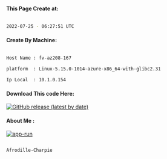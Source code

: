 
   
#### This Page Create at:

```bash

2022-07-25 - 06:27:51 UTC

```

#### Create By Machine:

```bash

Host Name : fv-az208-167

platform  : Linux-5.15.0-1014-azure-x86_64-with-glibc2.31

Ip Local  : 10.1.0.154

```
#### Download This code Here:

[![GitHub release (latest by date)](https://img.shields.io/github/v/release/Afrodille-Charpie/App-Run-1?style=for-the-badge&label=Download)](https://github.com/Afrodille-Charpie/App-Run-1/releases) 

</p> 

#### About Me :

[![app-run](https://github.com/Afrodille-Charpie/App-Run-1/actions/workflows/app-run.yml/badge.svg)](https://github.com/Afrodille-Charpie/App-Run-1/actions/workflows/app-run.yml)

```bash

Afrodille-Charpie

```

